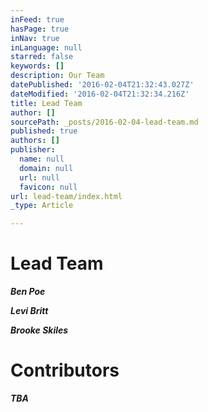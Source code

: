 ```yaml
---
inFeed: true
hasPage: true
inNav: true
inLanguage: null
starred: false
keywords: []
description: Our Team
datePublished: '2016-02-04T21:32:43.027Z'
dateModified: '2016-02-04T21:32:34.216Z'
title: Lead Team
author: []
sourcePath: _posts/2016-02-04-lead-team.md
published: true
authors: []
publisher:
  name: null
  domain: null
  url: null
  favicon: null
url: lead-team/index.html
_type: Article

---
```

# Lead Team

**_Ben Poe_**

**_Levi Britt_**

**_Brooke Skiles_**

# Contributors

**_TBA_**